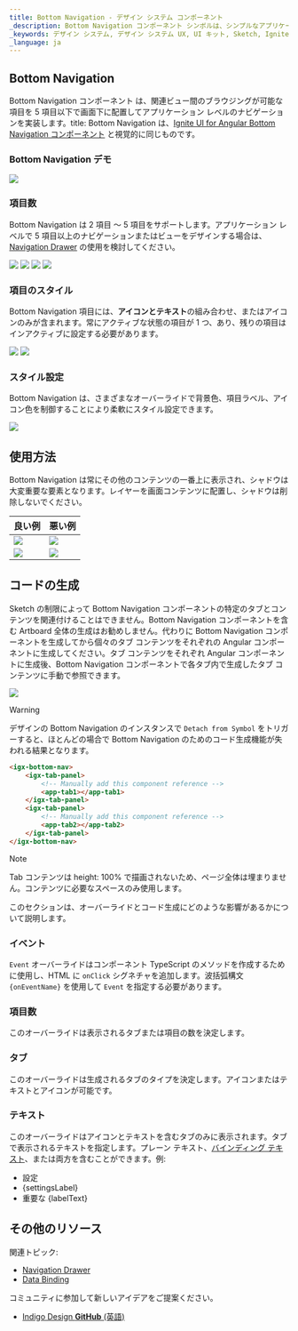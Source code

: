 ```yaml
---
title: Bottom Navigation - デザイン システム コンポーネント
_description: Bottom Navigation コンポーネント シンボルは、シンプルなアプリケーション レベルのナビゲーションのデザインに使用します。
_keywords: デザイン システム, デザイン システム UX, UI キット, Sketch, Ignite UI for Angular, Sketch to Angular, Angular, Angular デザイン システム, Sketch からコードをエクスポート, Angular 用のデザイン キット, Sketch HTML, Sketch to HTML, Sketch UI キット
_language: ja
---
```


## Bottom Navigation

Bottom Navigation コンポーネント は、関連ビュー間のブラウジングが可能な項目を 5 項目以下で画面下に配置してアプリケーション レベルのナビゲーションを実装します。title: Bottom Navigation は、[Ignite UI for Angular Bottom Navigation コンポーネント](https://jp.infragistics.com/products/ignite-ui-angular/angular/components/tabbar.html) と視覚的に同じものです。

### Bottom Navigation デモ

<img src="../images/bottom-nav_demo.png" srcset="../images/bottom-nav_demo@2x.png 2x" />

### 項目数

Bottom Navigation は 2 項目 ～ 5 項目をサポートします。アプリケーション レベルで 5 項目以上のナビゲーションまたはビューをデザインする場合は、[Navigation Drawer](nav-drawer.md) の使用を検討してください。

<img src="../images/bottom-nav_items2.png" srcset="../images/bottom-nav_items2@2x.png 2x" />
<img src="../images/bottom-nav_items3.png" srcset="../images/bottom-nav_items3@2x.png 2x" />
<img src="../images/bottom-nav_items4.png" srcset="../images/bottom-nav_items4@2x.png 2x" />
<img src="../images/bottom-nav_items5.png" srcset="../images/bottom-nav_items5@2x.png 2x" />

### 項目のスタイル

Bottom Navigation 項目には、**アイコンとテキスト**の組み合わせ、またはアイコンのみが含まれます。常にアクティブな状態の項目が 1 つ、あり、残りの項目はインアクティブに設定する必要があります。

<img src="../images/bottom-nav_icon&text.png" srcset="../images/bottom-nav_icon&text@2x.png 2x" />
<img src="../images/bottom-nav_icon.png" srcset="../images/bottom-nav_icon@2x.png 2x" />

### スタイル設定

Bottom Navigation は、さまざまなオーバーライドで背景色、項目ラベル、アイコン色を制御することにより柔軟にスタイル設定できます。

<img src="../images/bottom-nav_styling.png" srcset="../images/bottom-nav_styling@2x.png 2x" />

## 使用方法

Bottom Navigation は常にその他のコンテンツの一番上に表示され、シャドウは大変重要な要素となります。レイヤーを画面コンテンツに配置し、シャドウは削除しないでください。

| 良い例                                                                                     |悪い例                                                                                      |
| -------------------------------------------------------------------------------------- | ------------------------------------------------------------------------------------------ |
| <img src="../images/bottom-nav_do1.png" srcset="../images/bottom-nav_do1@2x.png 2x" />|<img src="../images/bottom-nav_dont1.png" srcset="../images/bottom-nav_dont1@2x.png 2x" /> |
| <img src="../images/bottom-nav_do2.png" srcset="../images/bottom-nav_do2@2x.png 2x" />|<img src="../images/bottom-nav_dont2.png" srcset="../images/bottom-nav_dont2@2x.png 2x" /> |

## コードの生成

Sketch の制限によって Bottom Navigation コンポーネントの特定のタブとコンテンツを関連付けることはできません。Bottom Navigation コンポーネントを含む Artboard 全体の生成はお勧めしません。代わりに Bottom Navigation コンポーネントを生成してから個々のタブ コンテンツをそれぞれの Angular コンポーネントに生成してください。タブ コンテンツをそれぞれ Angular コンポーネントに生成後、Bottom Navigation コンポーネントで各タブ内で生成したタブ コンテンツに手動で参照できます。

<img src="../images/bottom-nav_limitation.png" />

> [!WARNING]
> デザインの Bottom Navigation のインスタンスで `Detach from Symbol` をトリガーすると、ほとんどの場合で Bottom Navigation のためのコード生成機能が失われる結果となります。

```html
<igx-bottom-nav>
    <igx-tab-panel>
        <!-- Manually add this component reference -->
        <app-tab1></app-tab1>
    </igx-tab-panel>
    <igx-tab-panel>
        <!-- Manually add this component reference -->
        <app-tab2></app-tab2>
    </igx-tab-panel>
</igx-bottom-nav>
```

> [!Note]
> Tab コンテンツは height: 100% で描画されないため、ページ全体は埋まりません。コンテンツに必要なスペースのみ使用します。

このセクションは、オーバーライドとコード生成にどのような影響があるかについて説明します。

### イベント

`Event` オーバーライドはコンポーネント TypeScript のメソッドを作成するために使用し、HTML に `onClick` シグネチャを追加します。波括弧構文 `{onEventName}` を使用して `Event` を指定する必要があります。

### 項目数

このオーバーライドは表示されるタブまたは項目の数を決定します。

### タブ

このオーバーライドは生成されるタブのタイプを決定します。アイコンまたはテキストとアイコンが可能です。

### テキスト

このオーバーライドはアイコンとテキストを含むタブのみに表示されます。タブで表示されるテキストを指定します。プレーン テキスト、[バインディング テキスト](../codegen/data-binding.md)、または両方を含むことができます。例:

- 設定
- {settingsLabel}
- 重要な {labelText}

## その他のリソース

関連トピック:

- [Navigation Drawer](nav-drawer.md)
- [Data Binding](../codegen/data-binding.md)
  <div class="divider--half"></div>

コミュニティに参加して新しいアイデアをご提案ください。

- [Indigo Design **GitHub** (英語)](https://github.com/IgniteUI/design-system-docfx)
